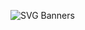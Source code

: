 ![SVG Banners](https://svg-banners.vercel.app/api?type=glitch&text1=こんにちは&text2=コミュ症です。&width=900&height=300)
